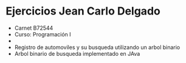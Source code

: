 # Ejercicios Jean Carlo Delgado

* Carnet B72544
* Curso: Programación I
*
* Registro de automoviles y su busqueda utilizando un arbol binario
* Arbol binario de busqueda implementado en JAva

